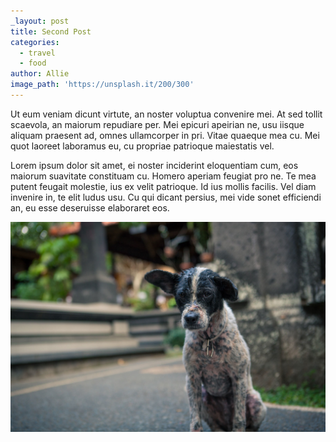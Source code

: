 ```yaml
---
_layout: post
title: Second Post
categories:
  - travel
  - food
author: Allie
image_path: 'https://unsplash.it/200/300'
---
```



Ut eum veniam dicunt virtute, an noster voluptua convenire mei. At sed tollit scaevola, an maiorum repudiare per. Mei epicuri apeirian ne, usu iisque aliquam praesent ad, omnes ullamcorper in pri. Vitae quaeque mea cu. Mei quot laoreet laboramus eu, cu propriae patrioque maiestatis vel.

Lorem ipsum dolor sit amet, ei noster inciderint eloquentiam cum, eos maiorum suavitate constituam cu. Homero aperiam feugiat pro ne. Te mea putent feugait molestie, ius ex velit patrioque. Id ius mollis facilis. Vel diam invenire in, te elit ludus usu. Cu qui dicant persius, mei vide sonet efficiendi an, eu esse deseruisse elaboraret eos.

<span style="float:left;">**![](/images/versions/dog---x----1600-1067x---.jpg)**</span>
